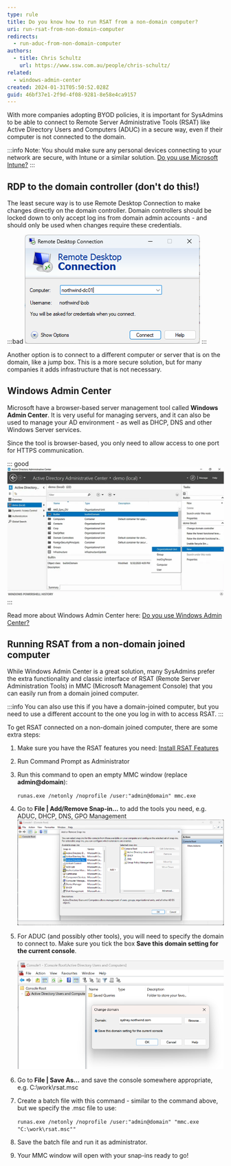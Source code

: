 ```yaml
---
type: rule
title: Do you know how to run RSAT from a non-domain computer?
uri: run-rsat-from-non-domain-computer
redirects:
  - run-aduc-from-non-domain-computer
authors:
  - title: Chris Schultz
    url: https://www.ssw.com.au/people/chris-schultz/
related:
  - windows-admin-center
created: 2024-01-31T05:50:52.028Z
guid: 46bf37e1-2f9d-4f08-9281-8e58e4ca9157
---
```

With more companies adopting BYOD policies, it is important for SysAdmins to be able to connect to Remote Server Administrative Tools (RSAT) like Active Directory Users and Computers (ADUC) in a secure way, even if their computer is not connected to the domain.

<!--endintro-->

:::info
Note: You should make sure any personal devices connecting to your network are secure, with Intune or a similar solution. [Do you use Microsoft Intune?](implementing-intune/)
:::

## RDP to the domain controller (don't do this!)

The least secure way is to use Remote Desktop Connection to make changes directly on the domain controller. Domain controllers should be locked down to only accept log ins from domain admin accounts - and should only be used when changes require these credentials.

:::bad
![Figure: Bad example - RDP directly to the domain controller](rdp-dc.png)
:::

Another option is to connect to a different computer or server that is on the domain, like a jump box. This is a more secure solution, but for many companies it adds infrastructure that is not necessary.

## Windows Admin Center

Microsoft have a browser-based server management tool called **Windows Admin Center**. It is very useful for managing servers, and it can also be used to manage your AD environment - as well as DHCP, DNS and other Windows Server services.

Since the tool is browser-based, you only need to allow access to one port for HTTPS communication.

::: good
![Figure: Managing AD in Windows Admin Center](admin-center-aduc.png)
:::

Read more about Windows Admin Center here: [Do you use Windows Admin Center?](/windows-admin-center)

## Running RSAT from a non-domain joined computer

While Windows Admin Center is a great solution, many SysAdmins prefer the extra functionality and classic interface of RSAT (Remote Server Administration Tools) in MMC (Microsoft Management Console) that you can easily run from a domain joined computer.

:::info
You can also use this if you have a domain-joined computer, but you need to use a different account to the one you log in with to access RSAT.
:::

To get RSAT connected on a non-domain joined computer, there are some extra steps:

1. Make sure you have the RSAT features you need: [Install RSAT Features](https://www.pdq.com/blog/how-to-install-remote-server-administration-tools-rsat/)
2. Run Command Prompt as Administrator
3. Run this command to open an empty MMC window (replace **admin@domain**):

   `runas.exe /netonly /noprofile /user:"admin@domain" mmc.exe`
4. Go to **File | Add/Remove Snap-in...** to add the tools you need, e.g. ADUC, DHCP, DNS, GPO Management
   ![Figure: MMC | Add or Remove Snap-ins](mmc-add-snapin.png)
5. For ADUC (and possibly other tools), you will need to specify the domain to connect to. Make sure you tick the box **Save this domain setting for the current console**.

   ![Figure: ADUC | Change domain](aduc-domain.png)
6. Go to **File | Save As...** and save the console somewhere appropriate, e.g. C:\work\rsat.msc
7. Create a batch file with this command - similar to the command above, but we specify the .msc file to use:

   `runas.exe /netonly /noprofile /user:"admin@domain" "mmc.exe "C:\work\rsat.msc""`
8. Save the batch file and run it as administrator.
9. Your MMC window will open with your snap-ins ready to go!
